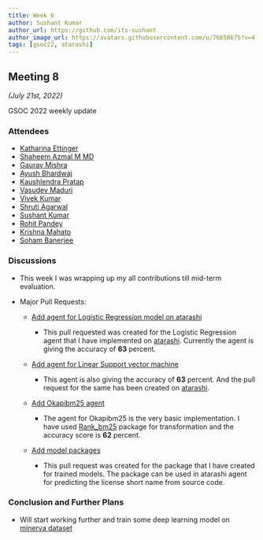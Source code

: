 ```yaml
---
title: Week 6
author: Sushant Kumar
author_url: https://github.com/its-sushant
author_image_url: https://avatars.githubusercontent.com/u/76658675?v=4
tags: [gsoc22, atarashi]
---
```


<!--
SPDX-License-Identifier: CC-BY-SA-4.0

SPDX-FileCopyrightText: 2022 Sushant Kumar <sushantmishra02102002@gmail.com>
-->

## Meeting 8

_(July 21st, 2022)_

GSOC 2022 weekly update

<!--truncate-->

### Attendees

- [Katharina Ettinger](https://github.com)
- [Shaheem Azmal M MD](https://github.com/shaheemazmalmmd)
- [Gaurav Mishra](https://github.com/GMishx)
- [Ayush Bhardwaj](https://github.com/hastagAB)
- [Kaushlendra Pratap](https://github.com/Kaushl2208)
- [Vasudev Maduri](https://github.com/vasudevmaduri)
- [Vivek Kumar](https://github.com/viv9k)
- [Shruti Agarwal](https://github.com/Shruti3004)
- [Sushant Kumar](https://github.com/its-sushant)
- [Rohit Pandey](https://github.com/rohitpandey49)
- [Krishna Mahato](https://github.com/krishna9304)
- [Soham Banerjee](https://github.com/soham4abc)

### Discussions

- This week I was wrapping up my all contributions till mid-term evaluation.

- Major Pull Requests:

  - [Add agent for Logistic Regression model on atarashi](https://github.com/fossology/atarashi/pull/100)

    - This pull requested was created for the Logistic Regression agent that I have implemented
      on [atarashi](https://github.com/fossology/atarashi). Currently the agent is giving the accuracy of
      **63** percent.

  - [Add agent for Linear Support vector machine](https://github.com/fossology/atarashi/pull/102)

    - This agent is also giving the accuracy of **63** percent. And the pull request for the same has
      been created on [atarashi](https://github.com/fossology/atarashi).

  - [Add Okapibm25 agent](https://github.com/fossology/atarashi/pull/101)

    - The agent for Okapibm25 is the very basic implementation. I have used
      [Rank_bm25](https://pypi.org/project/rank-bm25/) package for
      transformation and the accuracy score is **62** percent.

  - [Add model packages](https://github.com/fossology/Minerva-Dataset-Generation/pull/5)

    - This pull request was created for the package that I have created for trained models. The
      package can be used in atarashi agent for predicting the license short name from source code.

### Conclusion and Further Plans

- Will start working further and train some deep learning model on
  [minerva dataset](https://github.com/fossology/Minerva-Dataset-Generation)

